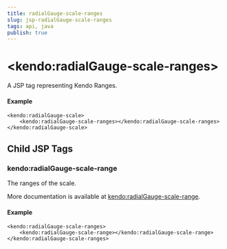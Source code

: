 ```yaml
---
title: radialGauge-scale-ranges
slug: jsp-radialGauge-scale-ranges
tags: api, java
publish: true
---
```


# \<kendo:radialGauge-scale-ranges\>
A JSP tag representing Kendo Ranges.

#### Example
    <kendo:radialGauge-scale>
        <kendo:radialGauge-scale-ranges></kendo:radialGauge-scale-ranges>
    </kendo:radialGauge-scale>


## Child JSP Tags

### kendo:radialGauge-scale-range

The ranges of the scale.

More documentation is available at [kendo:radialGauge-scale-range](/api/wrappers/jsp/radialgauge/scale-range).

#### Example

    <kendo:radialGauge-scale-ranges>
        <kendo:radialGauge-scale-range></kendo:radialGauge-scale-range>
    </kendo:radialGauge-scale-ranges>
 
